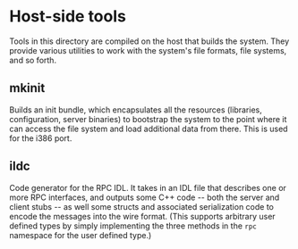 # Host-side tools
Tools in this directory are compiled on the host that builds the system. They provide various utilities to work with the system's file formats, file systems, and so forth.

## mkinit
Builds an init bundle, which encapsulates all the resources (libraries, configuration, server binaries) to bootstrap the system to the point where it can access the file system and load additional data from there. This is used for the i386 port.

## ildc
Code generator for the RPC IDL. It takes in an IDL file that describes one or more RPC interfaces, and outputs some C++ code -- both the server and client stubs -- as well some structs and associated serialization code to encode the messages into the wire format. (This supports arbitrary user defined types by simply implementing the three methods in the `rpc` namespace for the user defined type.)
